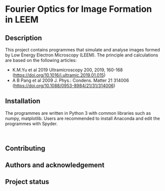 
# Fourier Optics for Image Formation in LEEM

## Description
This project contains programmes that simulate and analyse images formed by Low Energy Electron Microscopy (LEEM). The principle and calculations are based on the following articles: 
* K.M.Yu et al 2019 Ultramicroscopy 200, 2019, 160-168
 (https://doi.org/10.1016/j.ultramic.2019.01.015)
* A B Pang et al 2009 J. Phys.: Condens. Matter 21 314006 (https://doi.org/10.1088/0953-8984/21/31/314006)


## Installation
The programmes are written in Python 3 with common libraries such as numpy, matplotlib. Users are recommended to install Anaconda and edit the programmes with Spyder.

## 

```python

```

## Contributing

## Authors and acknowledgement

## Project status

